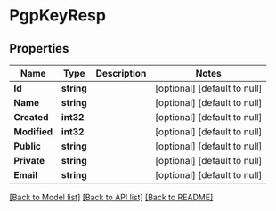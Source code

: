 # PgpKeyResp

## Properties
Name | Type | Description | Notes
------------ | ------------- | ------------- | -------------
**Id** | **string** |  | [optional] [default to null]
**Name** | **string** |  | [optional] [default to null]
**Created** | **int32** |  | [optional] [default to null]
**Modified** | **int32** |  | [optional] [default to null]
**Public** | **string** |  | [optional] [default to null]
**Private** | **string** |  | [optional] [default to null]
**Email** | **string** |  | [optional] [default to null]

[[Back to Model list]](../README.md#documentation-for-models) [[Back to API list]](../README.md#documentation-for-api-endpoints) [[Back to README]](../README.md)



